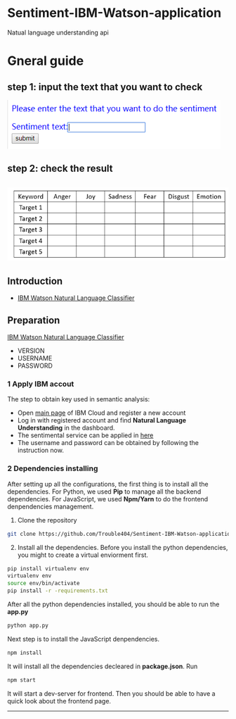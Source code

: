 # Sentiment-IBM-Watson-application
Natual language understanding api
# Gneral guide
## step 1: input the text that you want to check
![image](https://github.com/Trouble404/Sentiment-IBM-Watson-application/blob/master/readme_add_pic/check.PNG)
## step 2: check the result
![image](https://github.com/Trouble404/Sentiment-IBM-Watson-application/blob/master/readme_add_pic/result.PNG)
---

## Introduction
* [IBM Watson Natural Language Classifier](https://www.ibm.com/watson/services/natural-language-classifier/)   

## Preparation

[IBM Watson Natural Language Classifier](https://www.ibm.com/watson/services/natural-language-classifier/)   

* VERSION
* USERNAME
* PASSWORD

### 1 Apply IBM accout
The step to obtain key used in semantic analysis:
*  Open [main page](https://console.bluemix.net/) of IBM Cloud and register a new account
*  Log in with registered account and find **Natural Language Understanding** in the dashboard.
*  The sentimental service can be applied in [here](https://console.bluemix.net/catalog/services/natural-language-understanding/)
*  The username and password can be obtained by following the instruction now.

### 2 Dependencies installing
After setting up all the configurations, the first thing is to install all the dependencies. For Python, we used **Pip** to manage all the backend dependencies. For JavaScript, we used **Npm/Yarn** to do the frontend denpendencies management.
1. Clone the repository
```bash
git clone https://github.com/Trouble404/Sentiment-IBM-Watson-application.git
```
2. Install all the dependencies. 
Before you install the python dependencies, you might to create a virtual enviorment first.  
```bash
pip install virtualenv env
virtualenv env
source env/bin/activate
pip install -r -requirements.txt
```
After all the python dependencies installed, you should be able to run the **app.py**
```bash
python app.py
```
Next step is to install the JavaScript denpendencies.
```bash
npm install
```
It will install all the dependencies decleared in **package.json**. Run
```bash
npm start
```
It will start a dev-server for frontend. Then you should be able to have a quick look about the frontend page.

---

